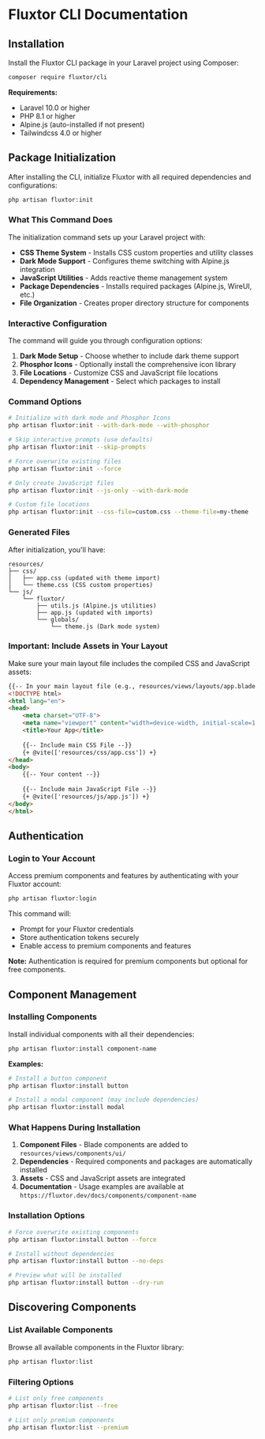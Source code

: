 # Fluxtor CLI Documentation

## Installation

Install the Fluxtor CLI package in your Laravel project using Composer:

```bash
composer require fluxtor/cli
```

**Requirements:**
- Laravel 10.0 or higher
- PHP 8.1 or higher
- Alpine.js (auto-installed if not present)
- Tailwindcss 4.0 or higher



## Package Initialization

After installing the CLI, initialize Fluxtor with all required dependencies and configurations:

```bash
php artisan fluxtor:init
```

### What This Command Does

The initialization command sets up your Laravel project with:

- **CSS Theme System** - Installs CSS custom properties and utility classes
- **Dark Mode Support** - Configures theme switching with Alpine.js integration
- **JavaScript Utilities** - Adds reactive theme management system
- **Package Dependencies** - Installs required packages (Alpine.js, WireUI, etc.)
- **File Organization** - Creates proper directory structure for components

### Interactive Configuration

The command will guide you through configuration options:

1. **Dark Mode Setup** - Choose whether to include dark theme support
2. **Phosphor Icons** - Optionally install the comprehensive icon library
3. **File Locations** - Customize CSS and JavaScript file locations
4. **Dependency Management** - Select which packages to install

### Command Options

```bash
# Initialize with dark mode and Phosphor Icons
php artisan fluxtor:init --with-dark-mode --with-phosphor

# Skip interactive prompts (use defaults)
php artisan fluxtor:init --skip-prompts

# Force overwrite existing files
php artisan fluxtor:init --force

# Only create JavaScript files
php artisan fluxtor:init --js-only --with-dark-mode

# Custom file locations
php artisan fluxtor:init --css-file=custom.css --theme-file=my-theme
```

### Generated Files

After initialization, you'll have:

```
resources/
├── css/
│   ├── app.css (updated with theme import)
│   └── theme.css (CSS custom properties)
└── js/
    └── fluxtor/
        ├── utils.js (Alpine.js utilities)
        ├── app.js (updated with imports)
        └── globals/
            └── theme.js (Dark mode system)
```

### Important: Include Assets in Your Layout
Make sure your main layout file includes the compiled CSS and JavaScript assets:

```html
{{-- In your main layout file (e.g., resources/views/layouts/app.blade.php) --}}
<!DOCTYPE html>
<html lang="en">
<head>
    <meta charset="UTF-8">
    <meta name="viewport" content="width=device-width, initial-scale=1.0">
    <title>Your App</title>
    
    {{-- Include main CSS File --}}
    {+ @vite(['resources/css/app.css']) +}
</head>
<body>
    {{-- Your content --}}
    
    {{-- Include main JavaScript File --}}
    {+ @vite(['resources/js/app.js']) +}
</body>
</html>
```
## Authentication

### Login to Your Account

Access premium components and features by authenticating with your Fluxtor account:

```bash
php artisan fluxtor:login
```

This command will:
- Prompt for your Fluxtor credentials
- Store authentication tokens securely
- Enable access to premium components and features

**Note:** Authentication is required for premium components but optional for free components.



## Component Management

### Installing Components

Install individual components with all their dependencies:

```bash
php artisan fluxtor:install component-name
```

**Examples:**
```bash
# Install a button component
php artisan fluxtor:install button

# Install a modal component (may include dependencies)
php artisan fluxtor:install modal
```

### What Happens During Installation

1. **Component Files** - Blade components are added to `resources/views/components/ui/`
2. **Dependencies** - Required components and packages are automatically installed
3. **Assets** - CSS and JavaScript assets are integrated
4. **Documentation** - Usage examples are available at `https://fluxtor.dev/docs/components/component-name`

### Installation Options

```bash
# Force overwrite existing components
php artisan fluxtor:install button --force

# Install without dependencies
php artisan fluxtor:install button --no-deps

# Preview what will be installed
php artisan fluxtor:install button --dry-run
```

## Discovering Components

### List Available Components

Browse all available components in the Fluxtor library:

```bash
php artisan fluxtor:list
```

### Filtering Options

```bash
# List only free components
php artisan fluxtor:list --free

# List only premium components
php artisan fluxtor:list --premium
```